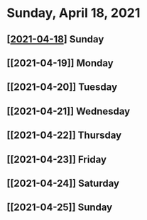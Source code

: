 # Sunday, April 18, 2021

## [[2021-04-18]] Sunday
## [[2021-04-19]] Monday
## [[2021-04-20]] Tuesday
## [[2021-04-21]] Wednesday
## [[2021-04-22]] Thursday
## [[2021-04-23]] Friday
## [[2021-04-24]] Saturday
## [[2021-04-25]] Sunday

[//begin]: # "Autogenerated link references for markdown compatibility"
[2021-04-18]: 2021-04-18.md "Sunday, April 18, 2021"
[//end]: # "Autogenerated link references"
